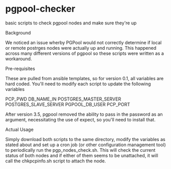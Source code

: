 # pgpool-checker
basic scripts to check pgpool nodes and make sure they're up

Background

We noticed an issue wherby PGPool would not correctly determine if local or remote postrges nodes were actually up and running. This happened across many different versions of pgpool so these scripts were written as a workaround.

Pre-requisites

These are pulled from ansible templates, so for version 0.1, all variables are hard coded. You'll need to modify each script to update the following variables

PCP_PWD
DB_NAME_IN
POSTGRES_MASTER_SERVER
POSTGRES_SLAVE_SERVER
PGPOOL_DB_USER
PCP_PORT

After version 3.5, pgpool removed the ability to pass in the password as an argument, necessitating the use of expect, so you'll need to install that.

Actual Usage

Simply download both scripts to the same directory, modify the variables as stated about and set up a cron job (or other configuration management tool) to periodically run the pgp_nodes_check.sh. This will check the current status of both nodes and if either of them seems to be unattached, it will call the chkpcpinfo.sh script to attach the node.